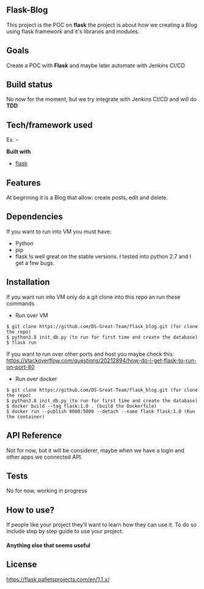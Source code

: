 ## Flask-Blog
This project is the POC on **flask** the project is about how we creating a Blog using flask framework and it's libraries and modules.

## Goals
Create a POC with **Flask** and maybe later automate with Jenkins CI/CD

## Build status
No now for the moment, but we try integrate with Jenkins CI/CD and will do **TDD**

## Tech/framework used
Ex. -

<b>Built with</b>
- [flask](https://palletsprojects.com/p/flask/)

## Features
At beginning it is a Blog that allow: create posts, edit and delete.

## Dependencies
If you want to run into VM you must have:
* Python
* pip
* flask
Is well great on the stable versions. I tested into python 2.7 and I get a few bugs.

## Installation
If you want run into VM only do a git clone into this repo an run these commands

* Run over VM
```
$ git clone https://github.com/DS-Great-Team/flask_blog.git (for clone the repo)
$ python3.8 init_db.py (to run for first time and create the database)
$ flask run
```
If you want to run over other ports and host you maybe check this: https://stackoverflow.com/questions/20212894/how-do-i-get-flask-to-run-on-port-80

* Run over docker
```
$ git clone https://github.com/DS-Great-Team/flask_blog.git (for clone the repo)
$ python3.8 init_db.py (to run for first time and create the database)
$ docker build --tag flask:1.0 . (build the Dockerfile)
$ docker run --publish 8000:5000 --detach --name flask flask:1.0 (Run the container)
```

## API Reference
Not for now, but it will be considerer, maybe when we have a login and other apps we connected API.

## Tests
No for now, working in progress

## How to use?
If people like your project they’ll want to learn how they can use it. To do so include step by step guide to use your project.

#### Anything else that seems useful

## License
https://flask.palletsprojects.com/en/1.1.x/